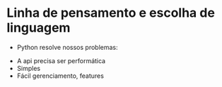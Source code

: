 # Linha de pensamento e escolha de linguagem

* Python resolve nossos problemas:

- A api precisa ser performática
- Simples
- Fácil gerenciamento, features